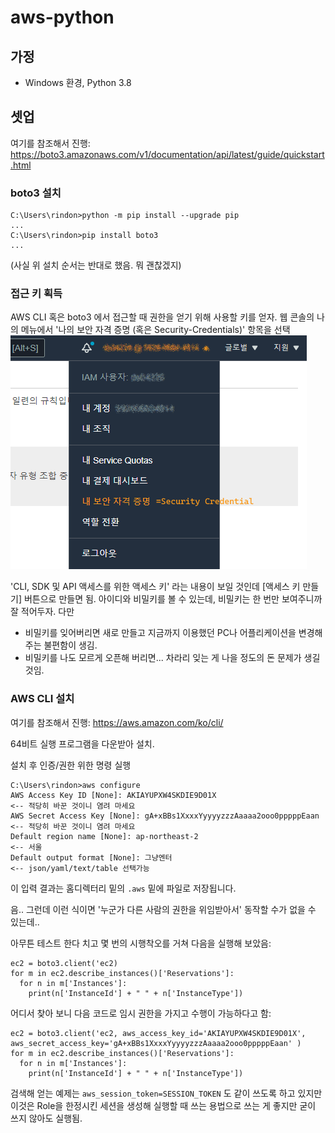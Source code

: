 # aws-python 

## 가정

- Windows 환경, Python 3.8 

## 셋업

여기를 참조해서 진행: https://boto3.amazonaws.com/v1/documentation/api/latest/guide/quickstart.html

### boto3 설치

```
C:\Users\rindon>python -m pip install --upgrade pip
...
C:\Users\rindon>pip install boto3
...
```
(사실 위 설치 순서는 반대로 했음. 뭐 괜찮겠지)

### 접근 키 획득

AWS CLI 혹은 boto3 에서 접근할 때 권한을 얻기 위해 사용할 키를 얻자.
웹 콘솔의 나의 메뉴에서 '나의 보안 자격 증명 (혹은 Security-Credentials)' 항목을 선택  
![나의 메뉴](https://github.com/anabaral/aws-python/blob/main/img/aws-01.png)

'CLI, SDK 및 API 액세스를 위한 액세스 키' 라는 내용이 보일 것인데 [액세스 키 만들기] 버튼으로 만들면 됨.
아이디와 비밀키를 볼 수 있는데, 비밀키는 한 번만 보여주니까 잘 적어두자. 다만
- 비밀키를 잊어버리면 새로 만들고 지금까지 이용했던 PC나 어플리케이션을 변경해 주는 불편함이 생김.
- 비밀키를 나도 모르게 오픈해 버리면... 차라리 잊는 게 나을 정도의 돈 문제가 생길 것임.

### AWS CLI 설치

여기를 참조해서 진행: https://aws.amazon.com/ko/cli/

64비트 실행 프로그램을 다운받아 설치.

설치 후 인증/권한 위한 명령 실행

```
C:\Users\rindon>aws configure
AWS Access Key ID [None]: AKIAYUPXW4SKDIE9D01X                        <-- 적당히 바꾼 것이니 염려 마세요
AWS Secret Access Key [None]: gA+xBBs1XxxxYyyyyzzzAaaaa2ooo0pppppEaan <-- 적당히 바꾼 것이니 염려 마세요
Default region name [None]: ap-northeast-2                            <-- 서울
Default output format [None]: 그냥엔터                                 <-- json/yaml/text/table 선택가능
```

이 입력 결과는 홈디렉터리 밑의 ```.aws``` 밑에 파일로 저장됩니다.

음.. 그런데 이런 식이면 '누군가 다른 사람의 권한을 위임받아서' 동작할 수가 없을 수 있는데..

아무튼 테스트 한다 치고 몇 번의 시행착오를 거쳐 다음을 실행해 보았음:
```
ec2 = boto3.client('ec2)
for m in ec2.describe_instances()['Reservations']:
  for n in m['Instances']:
    print(n['InstanceId'] + " " + n['InstanceType'])
```

어디서 찾아 보니 다음 코드로 임시 권한을 가지고 수행이 가능하다고 함:
```
ec2 = boto3.client('ec2, aws_access_key_id='AKIAYUPXW4SKDIE9D01X', aws_secret_access_key='gA+xBBs1XxxxYyyyyzzzAaaaa2ooo0pppppEaan' )
for m in ec2.describe_instances()['Reservations']:
  for n in m['Instances']:
    print(n['InstanceId'] + " " + n['InstanceType'])
```
검색해 얻는 예제는 ```aws_session_token=SESSION_TOKEN``` 도 같이 쓰도록 하고 있지만 
이것은 Role을 한정시킨 세션을 생성해 실행할 때 쓰는 용법으로 쓰는 게 좋지만 굳이 쓰지 않아도 실행됨.









